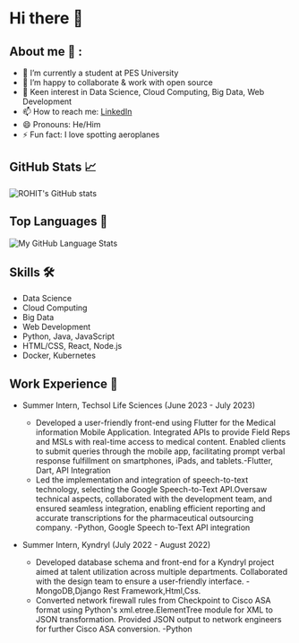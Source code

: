 # Hi there 👋

## About me 💬 :

- 🌱 I’m currently a student at PES University
- 👯 I’m happy to collaborate & work with open source
- 💬 Keen interest in Data Science, Cloud Computing, Big Data, Web Development
- 📫 How to reach me: [LinkedIn](https://www.linkedin.com/in/rohit-roshan-4b8a35b8/)
- 😄 Pronouns: He/Him
- ⚡ Fun fact: I love spotting aeroplanes

## GitHub Stats 📈

![ROHIT's GitHub stats](https://github-readme-stats.vercel.app/api?username=ROHIT-ROSHAN&show_icons=true&theme=aura)


## Top Languages 🚀

![My GitHub Language Stats](https://github-readme-stats.vercel.app/api/top-langs/?username=ROHIT-ROSHAN&langs_count=5&theme=nightowl)

## Skills 🛠️

- Data Science
- Cloud Computing
- Big Data
- Web Development
- Python, Java, JavaScript
- HTML/CSS, React, Node.js
- Docker, Kubernetes


## Work Experience 💼

- Summer Intern, Techsol Life Sciences (June 2023 - July 2023)
  - Developed a user-friendly front-end using Flutter for the Medical information Mobile Application. Integrated APIs to provide Field Reps and MSLs with real-time access to medical content. Enabled clients to submit queries through the mobile app, facilitating prompt verbal response fulfillment on smartphones, iPads, and tablets.-Flutter, Dart, API Integration
  - Led the implementation and integration of speech-to-text technology, selecting the Google Speech-to-Text API.Oversaw technical aspects, collaborated with the development team, and ensured seamless integration, enabling efficient reporting and accurate transcriptions for the pharmaceutical outsourcing company. -Python, Google Speech to-Text API integration

- Summer Intern, Kyndryl (July 2022 - August 2022)
  - Developed database schema and front-end for a Kyndryl project aimed at talent utilization across multiple departments. Collaborated with the design team to ensure a user-friendly interface. -MongoDB,Django Rest Framework,Html,Css.
  - Converted network firewall rules from Checkpoint to Cisco ASA format using Python's xml.etree.ElementTree module for XML to JSON transformation. Provided JSON output to network engineers for further Cisco ASA conversion. -Python
